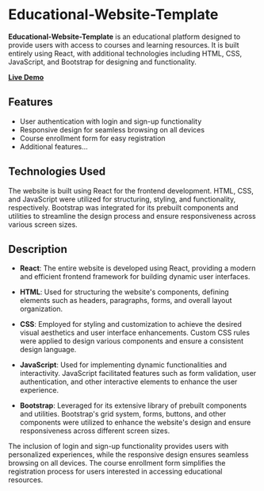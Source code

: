 # Educational-Website-Template

**Educational-Website-Template** is an educational platform designed to provide users with access to courses and learning resources. It is built entirely using React, with additional technologies including HTML, CSS, JavaScript, and Bootstrap for designing and functionality.

**[Live Demo](https://myeducationalreactapp.netlify.app/)**

## Features

- User authentication with login and sign-up functionality
- Responsive design for seamless browsing on all devices
- Course enrollment form for easy registration
- Additional features...

## Technologies Used

The website is built using React for the frontend development. HTML, CSS, and JavaScript were utilized for structuring, styling, and functionality, respectively. Bootstrap was integrated for its prebuilt components and utilities to streamline the design process and ensure responsiveness across various screen sizes.

## Description

- **React**: The entire website is developed using React, providing a modern and efficient frontend framework for building dynamic user interfaces.

- **HTML**: Used for structuring the website's components, defining elements such as headers, paragraphs, forms, and overall layout organization.

- **CSS**: Employed for styling and customization to achieve the desired visual aesthetics and user interface enhancements. Custom CSS rules were applied to design various components and ensure a consistent design language.

- **JavaScript**: Used for implementing dynamic functionalities and interactivity. JavaScript facilitated features such as form validation, user authentication, and other interactive elements to enhance the user experience.

- **Bootstrap**: Leveraged for its extensive library of prebuilt components and utilities. Bootstrap's grid system, forms, buttons, and other components were utilized to enhance the website's design and ensure responsiveness across different screen sizes.

The inclusion of login and sign-up functionality provides users with personalized experiences, while the responsive design ensures seamless browsing on all devices. The course enrollment form simplifies the registration process for users interested in accessing educational resources.

